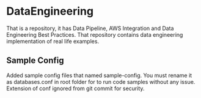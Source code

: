 # DataEngineering
That is a repository, it has Data Pipeline, AWS Integration and Data Engineering Best Practices.
That repository contains data engineering implementation of real life examples.

## Sample Config
Added sample config files that named sample-config. You must rename it as databases.conf in root folder for to run code samples without any issue. Extension of conf ignored from git commit for security.